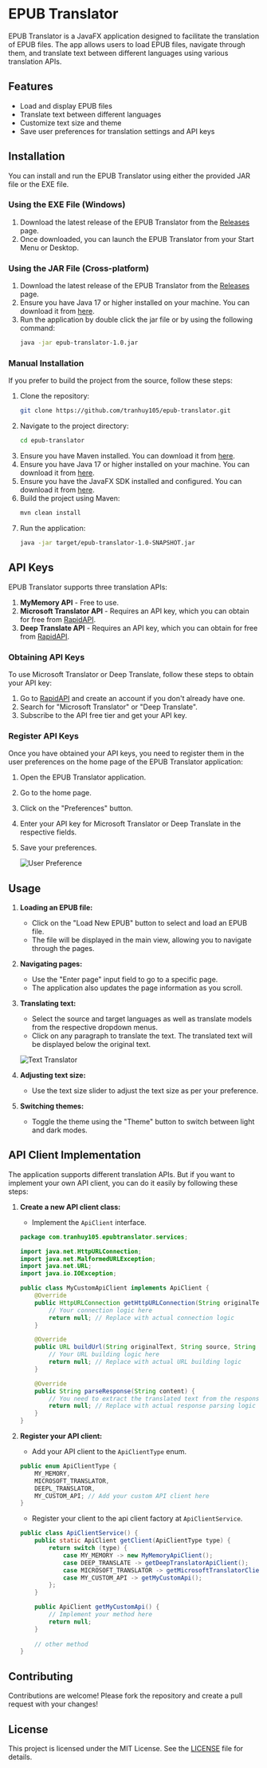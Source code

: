 # EPUB Translator

EPUB Translator is a JavaFX application designed to facilitate the translation of EPUB files. The app allows users to load EPUB files, navigate through them, and translate text between different languages using various translation APIs.

## Features

- Load and display EPUB files
- Translate text between different languages
- Customize text size and theme
- Save user preferences for translation settings and API keys

## Installation

You can install and run the EPUB Translator using either the provided JAR file or the EXE file.

### Using the EXE File (Windows)

1. Download the latest release of the EPUB Translator from the [Releases](https://github.com/tranhuy105/epub-translator/releases) page.
2. Once downloaded, you can launch the EPUB Translator from your Start Menu or Desktop.

### Using the JAR File (Cross-platform)

1. Download the latest release of the EPUB Translator from the [Releases](https://github.com/tranhuy105/epub-translator/releases) page.
2. Ensure you have Java 17 or higher installed on your machine. You can download it from [here](https://adoptopenjdk.net/).
4. Run the application by double click the jar file or by using the following command:
    ```sh
    java -jar epub-translator-1.0.jar
    ```

### Manual Installation

If you prefer to build the project from the source, follow these steps:

1. Clone the repository:
    ```sh
    git clone https://github.com/tranhuy105/epub-translator.git
    ```
2. Navigate to the project directory:
    ```sh
    cd epub-translator
    ```
3. Ensure you have Maven installed. You can download it from [here](https://maven.apache.org/download.cgi).
4. Ensure you have Java 17 or higher installed on your machine. You can download it from [here](https://adoptopenjdk.net/).
5. Ensure you have the JavaFX SDK installed and configured. You can download it from [here](https://gluonhq.com/products/javafx/).
6. Build the project using Maven:
    ```sh
    mvn clean install
    ```
7. Run the application:
    ```sh
    java -jar target/epub-translator-1.0-SNAPSHOT.jar
    ```

## API Keys

EPUB Translator supports three translation APIs:

1. **MyMemory API** - Free to use.
2. **Microsoft Translator API** - Requires an API key, which you can obtain for free from [RapidAPI](https://rapidapi.com/).
3. **Deep Translate API** - Requires an API key, which you can obtain for free from [RapidAPI](https://rapidapi.com/).

### Obtaining API Keys

To use Microsoft Translator or Deep Translate, follow these steps to obtain your API key:

1. Go to [RapidAPI](https://rapidapi.com/) and create an account if you don't already have one.
2. Search for "Microsoft Translator" or "Deep Translate".
3. Subscribe to the API free tier and get your API key.

### Register API Keys

Once you have obtained your API keys, you need to register them in the user preferences on the home page of the EPUB Translator application:

1. Open the EPUB Translator application.
2. Go to the home page.
3. Click on the "Preferences" button.
4. Enter your API key for Microsoft Translator or Deep Translate in the respective fields.
5. Save your preferences.

    ![User Preference](./images/api-key-preferences.png)

## Usage

1. **Loading an EPUB file:**
    - Click on the "Load New EPUB" button to select and load an EPUB file.
    - The file will be displayed in the main view, allowing you to navigate through the pages.

2. **Navigating pages:**
    - Use the "Enter page" input field to go to a specific page.
    - The application also updates the page information as you scroll.

3. **Translating text:**
    - Select the source and target languages as well as translate models from the respective dropdown menus.
    - Click on any paragraph to translate the text. The translated text will be displayed below the original text.

    ![Text Translator](./images/translation.png)

4. **Adjusting text size:**
    - Use the text size slider to adjust the text size as per your preference.

5. **Switching themes:**
    - Toggle the theme using the "Theme" button to switch between light and dark modes.

## API Client Implementation

The application supports different translation APIs. But if you want to implement your own API client, you can do it easily by following these steps:

1. **Create a new API client class:**
    - Implement the `ApiClient` interface.

    ```java
    package com.tranhuy105.epubtranslator.services;

    import java.net.HttpURLConnection;
    import java.net.MalformedURLException;
    import java.net.URL;
    import java.io.IOException;

    public class MyCustomApiClient implements ApiClient {
        @Override
        public HttpURLConnection getHttpURLConnection(String originalText, URL url, String source, String target) throws IOException {
            // Your connection logic here
            return null; // Replace with actual connection logic
        }

        @Override
        public URL buildUrl(String originalText, String source, String target) throws MalformedURLException {
            // Your URL building logic here
            return null; // Replace with actual URL building logic
        }

        @Override
        public String parseResponse(String content) {
            // You need to extract the translated text from the response here
            return null; // Replace with actual response parsing logic
        }
    }
    ```

1. **Register your API client:**
    - Add your API client to the `ApiClientType` enum.

    ```java
    public enum ApiClientType {
        MY_MEMORY,
        MICROSOFT_TRANSLATOR,
        DEEPL_TRANSLATOR,
        MY_CUSTOM_API; // Add your custom API client here
    }
    ```

    - Register your client to the api client factory at `ApiClientService`.

    ```java
    public class ApiClientService() {
        public static ApiClient getClient(ApiClientType type) {
            return switch (type) {
                case MY_MEMORY -> new MyMemoryApiClient();
                case DEEP_TRANSLATE -> getDeepTranslatorApiClient();
                case MICROSOFT_TRANSLATOR -> getMicrosoftTranslatorClient();
                case MY_CUSTOM_API -> getMyCustomApi(); 
            };
        }
   
        public ApiClient getMyCustomApi() {
            // Implement your method here
            return null;
        }
        
        // other method
   }
    ```


## Contributing

Contributions are welcome! Please fork the repository and create a pull request with your changes!

## License

This project is licensed under the MIT License. See the [LICENSE](LICENSE) file for details.
